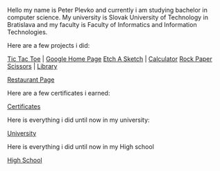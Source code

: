 Hello my name is Peter Plevko and currently i am studying bachelor in computer science. My university is Slovak University of Technology in Bratislava and my faculty is Faculty of Informatics and Information Technologies. 

Here are a few projects i did: 

[Tic Tac Toe](https://peterplevko.github.io/Tic-Tac-Toe/) | [Google Home Page](https://peterplevko.github.io/Google-Home-Page/)
[Etch A Sketch](https://peterplevko.github.io/Etch-a-Sketch/) | [Calculator](https://peterplevko.github.io/Calculator/)
[Rock Paper Scissors](https://peterplevko.github.io/Rock-Paper-Scissors/) | [Library](https://peterplevko.github.io/Library/)

[Restaurant Page](https://peterplevko.github.io/Restaurant-Page/)

Here are a few certificates i earned: 

[Certificates](https://github.com/PeterPlevko/Certificates)

Here is everything i did until now in my university: 

[University](https://github.com/PeterPlevko/STU-FIIT)

Here is everything i did until now in my High school

[High School](https://github.com/PeterPlevko/Gymnazium-JMH-Cadca)
